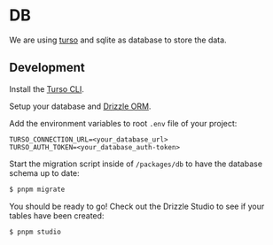 # DB

We are using [turso](https://turso.tech) and sqlite as database to store the
data.

## Development

Install the [Turso CLI](https://docs.turso.tech/reference/turso-cli).

Setup your database and
[Drizzle ORM](https://orm.drizzle.team/learn/tutorials/drizzle-with-turso).

Add the environment variables to root `.env` file of your project:

```env
TURSO_CONNECTION_URL=<your_database_url>
TURSO_AUTH_TOKEN=<your_database_auth-token>
```

Start the migration script inside of `/packages/db` to have the database schema
up to date:

```bash
$ pnpm migrate
```

You should be ready to go! Check out the Drizzle Studio to see if your tables
have been created:

```$
$ pnpm studio
```
